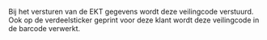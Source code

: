Bij het versturen van de EKT gegevens wordt deze veilingcode verstuurd. Ook op de verdeelsticker geprint voor deze klant wordt deze veilingcode in de barcode verwerkt.